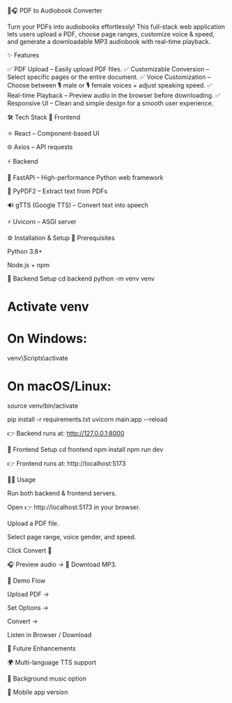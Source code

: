 📖🎧 PDF to Audiobook Converter

Turn your PDFs into audiobooks effortlessly!
This full-stack web application lets users upload a PDF, choose page ranges, customize voice & speed, and generate a downloadable MP3 audiobook with real-time playback.

✨ Features

✅ PDF Upload – Easily upload PDF files.
✅ Customizable Conversion – Select specific pages or the entire document.
✅ Voice Customization – Choose between 🎙️ male or 🎙️ female voices + adjust speaking speed.
✅ Real-time Playback – Preview audio in the browser before downloading.
✅ Responsive UI – Clean and simple design for a smooth user experience.

🛠️ Tech Stack
🎨 Frontend

⚛️ React – Component-based UI

🌐 Axios – API requests

⚡ Backend

🚀 FastAPI – High-performance Python web framework

📄 PyPDF2 – Extract text from PDFs

🔊 gTTS (Google TTS) – Convert text into speech

⚡ Uvicorn – ASGI server

⚙️ Installation & Setup
🔹 Prerequisites

Python 3.8+

Node.js + npm

🔹 Backend Setup
cd backend
python -m venv venv
# Activate venv
# On Windows:
venv\Scripts\activate
# On macOS/Linux:
source venv/bin/activate

pip install -r requirements.txt
uvicorn main:app --reload


👉 Backend runs at: http://127.0.0.1:8000

🔹 Frontend Setup
cd frontend
npm install
npm run dev


👉 Frontend runs at: http://localhost:5173

👨‍💻 Usage

Run both backend & frontend servers.

Open 👉 http://localhost:5173 in your browser.

Upload a PDF file.

Select page range, voice gender, and speed.

Click Convert 🎉

🎧 Preview audio → 💾 Download MP3.

📌 Demo Flow

Upload PDF →

Set Options →

Convert →

Listen in Browser / Download

🚀 Future Enhancements

🌍 Multi-language TTS support

🎵 Background music option

📱 Mobile app version
